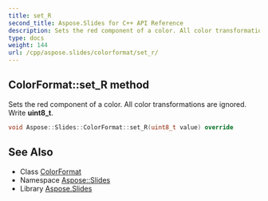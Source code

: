 ```yaml
---
title: set_R
second_title: Aspose.Slides for C++ API Reference
description: Sets the red component of a color. All color transformations are ignored. Write uint8_t.
type: docs
weight: 144
url: /cpp/aspose.slides/colorformat/set_r/
---
```

## ColorFormat::set_R method


Sets the red component of a color. All color transformations are ignored. Write **uint8_t**.

```cpp
void Aspose::Slides::ColorFormat::set_R(uint8_t value) override
```

## See Also

* Class [ColorFormat](../)
* Namespace [Aspose::Slides](../../)
* Library [Aspose.Slides](../../../)
